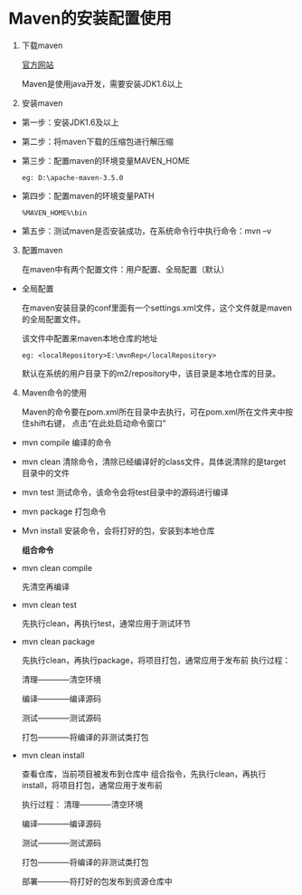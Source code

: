 # Maven的安装配置使用 
1. 下载maven 

    [官方网站](http://maven.apache.org)

    Maven是使用java开发，需要安装JDK1.6以上

2. 安装maven 

- 第一步：安装JDK1.6及以上 

- 第二步：将maven下载的压缩包进行解压缩

- 第三步：配置maven的环境变量MAVEN_HOME

  ```
  eg: D:\apache-maven-3.5.0
  ```

- 第四步：配置maven的环境变量PATH
    ```
    %MAVEN_HOME%\bin    
    ```
    
- 第五步：测试maven是否安装成功，在系统命令行中执行命令：mvn –v

3. 配置maven 

    在maven中有两个配置文件：用户配置、全局配置（默认） 
- 全局配置 

    在maven安装目录的conf里面有一个settings.xml文件，这个文件就是maven的全局配置文件。

    该文件中配置来maven本地仓库的地址
    ```
    eg: <localRepository>E:\mvnRep</localRepository>      
    ```
    默认在系统的用户目录下的m2/repository中，该目录是本地仓库的目录。

4. Maven命令的使用 

    Maven的命令要在pom.xml所在目录中去执行，可在pom.xml所在文件夹中按住shift右键，
    点击“在此处启动命令窗口” 

- mvn compile 
编译的命令 

- mvn clean 
清除命令，清除已经编译好的class文件，具体说清除的是target目录中的文件

- mvn test 
测试命令，该命令会将test目录中的源码进行编译

- mvn package 
打包命令 

- Mvn install 
安装命令，会将打好的包，安装到本地仓库

  **组合命令**
- mvn clean compile 

    先清空再编译

- mvn clean test

    先执行clean，再执行test，通常应用于测试环节

- mvn clean package

    先执行clean，再执行package，将项目打包，通常应用于发布前 
执行过程： 

    清理————清空环境 

    编译————编译源码 

    测试————测试源码 

    打包————将编译的非测试类打包 
- mvn clean install

    查看仓库，当前项目被发布到仓库中 
    组合指令，先执行clean，再执行install，将项目打包，通常应用于发布前 

    执行过程： 
    清理————清空环境 

    编译————编译源码 

    测试————测试源码 

    打包————将编译的非测试类打包 

    部署————将打好的包发布到资源仓库中
